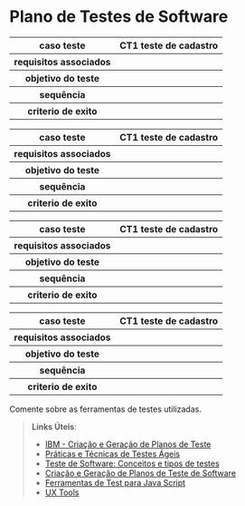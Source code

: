 # Plano de Testes de Software

<table>
 <tr>
  <th> caso teste </th>
  <th> CT1 teste de cadastro </th>
 </tr>
 
 <tr>
  <th> requisitos associados </th>
  <th>                       </th>
  </tr>
  
 <tr>
  <th> objetivo do teste </th>
  <th>                       </th>
 </tr>
 
 <tr>
  <th> sequência </th>
  <th>                       </th>
 </tr>
 
 <tr>
  <th> criterio de exito </th>
  <th>                       </th>
 </tr>
 </table>
 
 <table>
 <tr>
  <th> caso teste </th>
  <th> CT1 teste de cadastro </th>
 </tr>
 
 <tr>
  <th> requisitos associados </th>
  <th>                       </th>
  </tr>
  
 <tr>
  <th> objetivo do teste </th>
  <th>                       </th>
 </tr>
 
 <tr>
  <th> sequência </th>
  <th>                       </th>
 </tr>
 
 <tr>
  <th> criterio de exito </th>
  <th>                       </th>
 </tr>
 </table>
 
 <table>
 <tr>
  <th> caso teste </th>
  <th> CT1 teste de cadastro </th>
 </tr>
 
 <tr>
  <th> requisitos associados </th>
  <th>                       </th>
  </tr>
  
 <tr>
  <th> objetivo do teste </th>
  <th>                       </th>
 </tr>
 
 <tr>
  <th> sequência </th>
  <th>                       </th>
 </tr>
 
 <tr>
  <th> criterio de exito </th>
  <th>                       </th>
 </tr>
 </table>
 
 <table>
 <tr>
  <th> caso teste </th>
  <th> CT1 teste de cadastro </th>
 </tr>
 
 <tr>
  <th> requisitos associados </th>
  <th>                       </th>
  </tr>
  
 <tr>
  <th> objetivo do teste </th>
  <th>                       </th>
 </tr>
 
 <tr>
  <th> sequência </th>
  <th>                       </th>
 </tr>
 
 <tr>
  <th> criterio de exito </th>
  <th>                       </th>
 </tr>
 </table>

Comente sobre as ferramentas de testes utilizadas.
 
> **Links Úteis**:
> - [IBM - Criação e Geração de Planos de Teste](https://www.ibm.com/developerworks/br/local/rational/criacao_geracao_planos_testes_software/index.html)
> - [Práticas e Técnicas de Testes Ágeis](http://assiste.serpro.gov.br/serproagil/Apresenta/slides.pdf)
> -  [Teste de Software: Conceitos e tipos de testes](https://blog.onedaytesting.com.br/teste-de-software/)
> - [Criação e Geração de Planos de Teste de Software](https://www.ibm.com/developerworks/br/local/rational/criacao_geracao_planos_testes_software/index.html)
> - [Ferramentas de Test para Java Script](https://geekflare.com/javascript-unit-testing/)
> - [UX Tools](https://uxdesign.cc/ux-user-research-and-user-testing-tools-2d339d379dc7)

